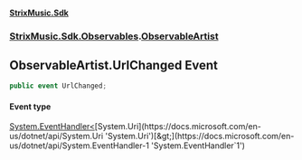 #### [StrixMusic.Sdk](./index.md 'index')
### [StrixMusic.Sdk.Observables](./StrixMusic-Sdk-Observables.md 'StrixMusic.Sdk.Observables').[ObservableArtist](./StrixMusic-Sdk-Observables-ObservableArtist.md 'StrixMusic.Sdk.Observables.ObservableArtist')
## ObservableArtist.UrlChanged Event
```csharp
public event UrlChanged;
```
#### Event type
[System.EventHandler&lt;](https://docs.microsoft.com/en-us/dotnet/api/System.EventHandler-1 'System.EventHandler`1')[System.Uri](https://docs.microsoft.com/en-us/dotnet/api/System.Uri 'System.Uri')[&gt;](https://docs.microsoft.com/en-us/dotnet/api/System.EventHandler-1 'System.EventHandler`1')
